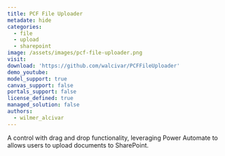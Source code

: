```yaml
---
title: PCF File Uploader
metadate: hide
categories:
  - file
  - upload
  - sharepoint
image: /assets/images/pcf-file-uploader.png
visit: 
download: 'https://github.com/walcivar/PCFFileUploader'
demo_youtube: 
model_support: true
canvas_support: false
portals_support: false
license_defined: true
managed_solution: false
authors:
  - wilmer_alcivar
---
```

A control with drag and drop functionality, leveraging Power Automate to allows users to upload documents to SharePoint.

